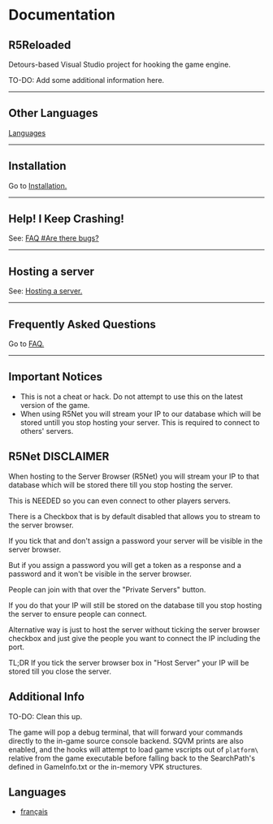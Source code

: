 # **Documentation**

## R5Reloaded

Detours-based Visual Studio project for hooking the game engine.

TO-DO: Add some additional information here.

---
## Other Languages

[Languages](#languages)

---
## Installation

Go to [Installation.](installation/install)

---
## Help! I Keep Crashing!

See: [FAQ #Are there bugs?](faq/faq#are-there-bugs)

---
## Hosting a server

See: [Hosting a server.](servers/hosting)

---
## Frequently Asked Questions

Go to [FAQ.](faq/faq)

---

## Important Notices
*  This is not a cheat or hack. Do not attempt to use this on the latest version of the game.
*   When using R5Net you will stream your IP to our database which will be stored untill you stop hosting your server. This is required to connect to others' servers.

## R5Net DISCLAIMER

When hosting to the Server Browser (R5Net) you will stream your IP to that database which will be stored there till you stop hosting the server.

This is NEEDED so you can even connect to other players servers.

There is a Checkbox that is by default disabled that allows you to stream to the server browser.

If you tick that and don't assign a password your server will be visible in the server browser.

But if you assign a password you will get a token as a response and a password and it won't be visible in the server browser.

People can join with that over the "Private Servers" button.

If you do that your IP will still be stored on the database till you stop hosting the server to ensure people can connect.

Alternative way is just to host the server without ticking the server browser checkbox and just give the people you want to connect the IP including the port.

TL;DR If you tick the server browser box in "Host Server" your IP will be stored till you close the server.

## Additional Info

TO-DO: Clean this up.

The game will pop a debug terminal, that will forward your commands directly to the in-game source console backend. SQVM prints are also enabled, and the hooks will attempt to load game vscripts out of `platform\` relative from the game executable before falling back to the SearchPath's defined in GameInfo.txt or the in-memory VPK structures.

## Languages
 - [français](languages/fr)
